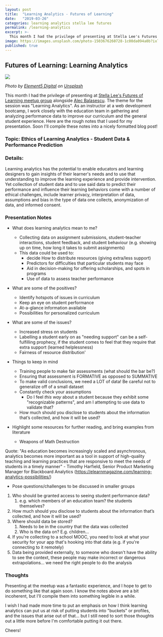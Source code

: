 ```yaml
---
layout: post
title:  "Learning Analytics - Futures of Learning"
date:   "2019-03-26"
categories: learning analytics stella lee futures
permalink: /learning-analytics
excerpt: >-
  This month I had the privilege of presenting at Stella Lee's Futures of Learning meetup group alongside Alec Balasescu. The theme for the session was "Learning Analytics".
image: https://images.unsplash.com/photo-1503676260728-1c00da094a0b?ixlib=rb-1.2.1&ixid=eyJhcHBfaWQiOjEyMDd9&auto=format&fit=crop&w=2018&q=80
published: true
---
```


## Futures of Learning: Learning Analytics

![](https://images.unsplash.com/photo-1503676260728-1c00da094a0b?ixlib=rb-1.2.1&ixid=eyJhcHBfaWQiOjEyMDd9&auto=format&fit=crop&w=2018&q=80)

_Photo by [Element5 Digital](https://unsplash.com/photos/OyCl7Y4y0Bk?utm_source=unsplash&utm_medium=referral&utm_content=creditCopyText) on [Unsplash](https://unsplash.com/search/photos/education?utm_source=unsplash&utm_medium=referral&utm_content=creditCopyText)_

This month I had the privilege of presenting at [Stella Lee's Futures of Learning meetup group](https://www.meetup.com/FuturesOfLearning/events/259861752/) alongside [Alec Balasescu](https://www.alecbalasescu.com/). The theme for the session was "Learning Analytics". As an instructor at a web development bootcamp, I work closely with the education team in gathering and analyzing performance data to improve our curriculum and the general student experience. Here are the rough notes that I used for my presentation. Soon I'll compile these notes into a nicely formatted blog post!

### Topic: Ethics of Learning Analytics - Student Data & Performance Prediction

### Details:

Learning analytics has the potential to enable educators and learning designers to gain insights of their learner's needs and to use that understanding to improve the learning experience and provide intervention. Yet collection of student data and to use said data to predict their performance and influence their learning behaviors come with a number of ethical challenges, include learner privacy, interpretation of data, assumptions and bias in the type of data one collects, anonymization of data, and informed consent.

### Presentation Notes

- What does learning analytics mean to me?
  - Collecting data on assignment submissions, student-teacher interactions, student feedback, and student behaviour (e.g. showing up on time, how long it takes to submit assignments)
  - This data could be used to:
    - decide How to distribute resources (giving extra/less support)
    - Predictors for difficulties that particular students may face
    - Aid in decision-making for offering scholarships, and spots in programs
    - Use of data to assess teacher performance
  
- What are some of the positives?
  - Identify hotspots of issues in curriculum
  - Keep an eye on student performance
  - At-a-glance information available
  - Possibilities for personalized curriculum

- What are some of the issues?
  - Increased stress on students
  - Labelling a student early on as "needing support" can be a self-fulfilling prophecy, if the student comes to feel that they require that extra support (learned helplessness)
  - Fairness of resource distribution'
  
- Things to keep in mind
  - Training people to make fair assessments (what should the bar be?)
  - Ensuring that assessment is FORMATIVE as opposed to SUMMATIVE
  - To make valid conclusions, we need a LOT of data! Be careful not to generalize off of a small dataset
  - Constantly check your assumptions
    - Do I feel _this way_ about a student because they exhibit some "recognizable patterns", and am I attempting to use data to validate that?
  - How much should you disclose to students about the information that’s collected, and how it will be used?
  
- Highlight some resources for further reading, and bring examples from literature
  - Weapons of Math Destruction
  
Quote: "As education becomes increasingly scaled and asynchronous, analytics becomes more important as a tool in support of high-quality teaching and learning practices that are responsive to meet the needs of students in a timely manner" - Timothy Harfield, Senior Product Marketing Manager for Blackboard Analytics (https://elearnmagazine.com/learning-analytics-possibilities/)

- Pose questions/challenges to be discussed in smaller groups

1. Who should be granted access to seeing student performance data?
   1. e.g. which members of an education team? the students themselves?
2. How much should you disclose to students about the information that’s collected, and how it will be used?
3. Where should data be stored?
   1. Needs to be in the country that the data was collected
   2. Who is the data on? E.g. children...
4. If you're collecting to a school MOOC, you need to look at what your security for your app that's hooking into that data (e.g. if you're connecting to it remotely)
5. Data being provided externally, to someone who doesn't have the ability to see the context, these people may make incorrect or dangerous extrapolations... we need the right people to do the analysis

### Thoughts

Presenting at the meetup was a fantastic experience, and I hope to get to do something like that again soon. I know the notes above are a bit incoherent, but I'll compile them into something legible in a while.

I wish I had made more time to put an emphasis on how I think learning analytics can put us at risk of putting students into "buckets" or profiles, and the issues that arise out of that... but I still need to sort those thoughts out a little more before I'm comfortable putting it out there.

Cheers!